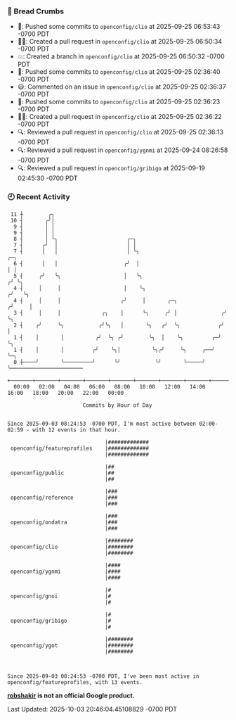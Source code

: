 ### 🍞 Bread Crumbs

 * 🚢: Pushed some commits to `openconfig/clio` at 2025-09-25 06:53:43 -0700 PDT
 * ✍🏼: Created a pull request in `openconfig/clio` at 2025-09-25 06:50:34 -0700 PDT
 * 💥: Created a branch in `openconfig/clio` at 2025-09-25 06:50:32 -0700 PDT
 * 🚢: Pushed some commits to `openconfig/clio` at 2025-09-25 02:36:40 -0700 PDT
 * 😃: Commented on an issue in `openconfig/clio` at 2025-09-25 02:36:37 -0700 PDT
 * 🚢: Pushed some commits to `openconfig/clio` at 2025-09-25 02:36:23 -0700 PDT
 * ✍🏼: Created a pull request in `openconfig/clio` at 2025-09-25 02:36:22 -0700 PDT
 * 🔍: Reviewed a pull request in  `openconfig/clio` at 2025-09-25 02:36:13 -0700 PDT
 * 🔍: Reviewed a pull request in  `openconfig/ygnmi` at 2025-09-24 08:26:58 -0700 PDT
 * 🔍: Reviewed a pull request in  `openconfig/gribigo` at 2025-09-19 02:45:30 -0700 PDT

### 🕘 Recent Activity
```
 11 ┼        ╭╮
 10 ┤       ╭╯│
  9 ┤       │ │
  9 ┤       │ │
  8 ┤       │ ╰╮                      ╭─╮
  7 ┤      ╭╯  │                      │ │
  7 ┤      │   │                      │ ╰╮                              ╭─╮
  6 ┤      │   │                     ╭╯  │                              │ │
  5 ┤     ╭╯   ╰╮                    │   ╰╮                            ╭╯ ╰╮
  4 ┤     │     │                    │    ╰╮                          ╭╯   ╰╮
  4 ┤     │     │                   ╭╯     │       ╭─╮               ╭╯     │
  3 ┤     │     │             ╭╮    │      ╰╮     ╭╯ │              ╭╯      ╰╮
  2 ┤    ╭╯     ╰╮           ╭╯╰╮   │       ╰╮   ╭╯  ╰╮            ╭╯        │
  1 ┤    │       │          ╭╯  ╰╮ ╭╯        ╰╮  │    ╰╮         ╭─╯         ╰╮
  1 ┤    │       │         ╭╯    ╰╮│          ╰╮╭╯     ╰╮     ╭──╯            ╰─╮
  0 ┼────╯       ╰─────────╯      ╰╯           ╰╯       ╰─────╯                 ╰───────────────────────
    +───────+───────+───────+───────+───────+───────+───────+───────+───────+───────+───────+───────+────
  00:00   02:00   04:00   06:00   08:00   10:00   12:00   14:00   16:00   18:00   20:00   22:00   00:00   

						Commits by Hour of Day


Since 2025-09-03 08:24:53 -0700 PDT, I'm most active between 02:00-02:59 - with 12 events in that hour.

```



```
                               |#############
 openconfig/featureprofiles    |#############
                               |#############

                               |##
 openconfig/public             |##
                               |##

                               |###
 openconfig/reference          |###
                               |###

                               |###
 openconfig/ondatra            |###
                               |###

                               |########
 openconfig/clio               |########
                               |########

                               |####
 openconfig/ygnmi              |####
                               |####

                               |#
 openconfig/gnoi               |#
                               |#

                               |#
 openconfig/gribigo            |#
                               |#

                               |########
 openconfig/ygot               |########
                               |########



Since 2025-09-03 08:24:53 -0700 PDT, I've been most active in openconfig/featureprofiles, with 13 events.

```
**[robshakir](mailto:robjs@google.com) is not an official Google product.**  


Last Updated: 2025-10-03 20:46:04.45108829 -0700 PDT
